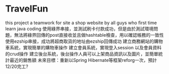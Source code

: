 # TravelFun
this project  a teamwork for site a shop website by all guys who first time learn java coding
使用綠界串接，並測試刷卡付款成功，但是由於測試環境問題，無法將綠界回傳的post直接收並且做hashtable檢查，用以確認帳務的一致性
使用ezship串接，成功將超商取貨的地址由ezship回傳成功
建立商務網站的購物車系統，實現簡單的購物車操作
建立會員系統，實現登入session 以及會員資料的crud操作
建立後台系統，後台操作人員可以上架商品資訊以及圖片，並簡單統計最近的銷售額
未來目標：重新以Spring Hibernate等框架reforg一次，預計12/20完工?

